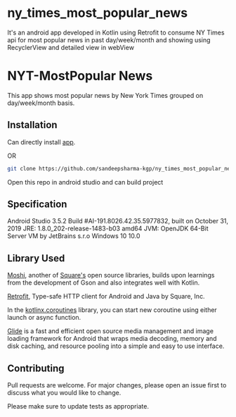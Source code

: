 # ny_times_most_popular_news
It's an android app developed in Kotlin using Retrofit to consume NY Times api for most popular news in past day/week/month and showing using RecyclerView and detailed view in webView

# NYT-MostPopular News

This app shows most popular news by New York Times grouped on day/week/month basis.

## Installation

Can directly install [app](https://drive.google.com/open?id=1OdX5T0BF-UsVPv3aIODo9qnrt-Tytegx).

OR

```bash
git clone https://github.com/sandeepsharma-kgp/ny_times_most_popular_news.git
```

Open this repo in android studio and can build project

## Specification

Android Studio 3.5.2
Build #AI-191.8026.42.35.5977832, built on October 31, 2019
JRE: 1.8.0_202-release-1483-b03 amd64
JVM: OpenJDK 64-Bit Server VM by JetBrains s.r.o
Windows 10 10.0

## Library Used

[Moshi](https://github.com/square/moshi), another of [Square's](https://github.com/square) open source libraries, builds upon learnings from the development of Gson and also integrates well with Kotlin.

[Retrofit](https://square.github.io/retrofit/), Type-safe HTTP client for Android and Java by Square, Inc.

In the [kotlinx.coroutines](https://github.com/Kotlin/kotlinx.coroutines/blob/master/ui/coroutines-guide-ui.md) library, you can start new coroutine using either launch or async function.

[Glide](http://bumptech.github.io/glide/doc/download-setup.html) is a fast and efficient open source media management and image loading framework for Android that wraps media decoding, memory and disk caching, and resource pooling into a simple and easy to use interface.


## Contributing
Pull requests are welcome. For major changes, please open an issue first to discuss what you would like to change.

Please make sure to update tests as appropriate.

